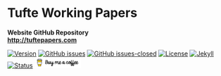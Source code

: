 # Tufte Working Papers
**Website GitHub Repository**\
 **http://tuftepapers.com**

[![Version](https://img.shields.io/badge/version-v1.2.3-blue.svg)](https://github.com/Tufte-Papers/tuftepapers.com/blob/master/changelog.txt) [![GitHub issues](https://img.shields.io/github/issues/Tufte-Papers/tuftepapers.com.svg)](https://github.com/Tufte-Papers/tuftepapers.com/issues/) [![GitHub issues-closed](https://img.shields.io/github/issues-closed/Tufte-Papers/tuftepapers.com.svg)](https://github.com/Tufte-Papers/tuftepapers.com/issues?q=is%3Aissue+is%3Aclosed) [![License](https://img.shields.io/badge/license-CC--BY--4.0-black)](https://github.com/Tufte-Papers/tuftepapers.com/blob/master/LICENSE.txt) [![Jekyll](https://img.shields.io/badge/made%20with-Jekyll-1f425f.svg)](https://jekyllrb.com/) [![Status](https://img.shields.io/website-up-down-green-red/http/tuftepapers.com.svg)](https://tuftepapers.com) [<img src="/img/coffee-white.png" width="105" />](https://www.buymeacoffee.com/tuftepapers)

